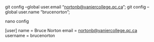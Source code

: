git config –global user.email “nortonb@vaniercollege.qc.ca”;
git config –global user.name “brucenorton”;

nano config


[user]
    name = Bruce Norton
    email = nortonb@vaniercollege.qc.ca
    username = brucenorton